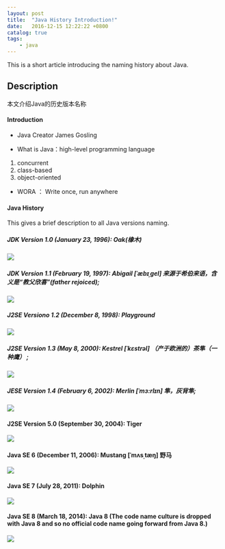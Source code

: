 ```yaml
---
layout: post
title:  "Java History Introduction!"
date:   2016-12-15 12:22:22 +0800
catalog: true
tags:
    - java
---
```


This is a short article introducing the naming history about Java.


## Description
本文介绍Java的历史版本名称

#### Introduction

- Java Creator
James Gosling

- What is Java：high-level programming language
1. concurrent
2. class-based
3. object-oriented
- WORA ： Write once, run anywhere

#### Java History
This gives a brief description to all Java versions naming.

##### JDK Version 1.0  (January 23, 1996):  Oak(橡木)
![](http://i.imgur.com/ndBOLcf.jpg)

##### JDK Version 1.1  (February 19, 1997):  Abigail [ˈæbɪˌɡel] 来源于希伯来语，含义是“教父欣喜”(father rejoiced);
![](http://i.imgur.com/7Q5SzZY.png)

##### J2SE Versiono 1.2 (December 8, 1998): Playground
![](http://i.imgur.com/ynefXQD.jpg)

##### J2SE Version 1.3 (May 8, 2000):  Kestrel [ˈkɛstrəl] （产于欧洲的）茶隼（一种鹰） ;
![](http://i.imgur.com/0Dkqdsf.jpg)

##### JESE Version 1.4 (February 6, 2002): Merlin [ˈmɜ:rlɪn] 隼，灰背隼;
![](http://i.imgur.com/PkqVXJW.jpg)

#### J2SE Version 5.0  (September 30, 2004):  Tiger
![](http://i.imgur.com/Ra1McNQ.jpg)

#### Java SE 6 (December 11, 2006): Mustang [ˈmʌsˌtæŋ] 野马
![](http://i.imgur.com/SgFRwRa.jpg)

#### Java SE 7  (July 28, 2011): Dolphin 
![](http://i.imgur.com/ip5pQwC.jpg)

#### Java SE 8 (March 18, 2014): Java 8  (The code name culture is dropped with Java 8 and so no official code name going forward from Java 8.)
![](http://i.imgur.com/HcLPS8L.png)
